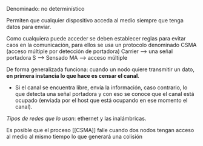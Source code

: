 Denominado: no determinístico

Permiten que cualquier dispositivo acceda al medio siempre que tenga datos para enviar.

Como cualquiera puede acceder se deben establecer reglas para evitar caos en la comunicación, para ellos se usa un protocolo denominado CSMA (acceso múltiple por detección de portadora) 
Carrier --> una señal portadora
S --> Sensado
MA --> acceso múltiple

De forma generalizada funciona: cuando un nodo quiere transmitir un dato, **en primera instancia lo que hace es censar el canal**. 
* Si el canal se encuentra libre, envía la información, caso contrario, lo que detecta una señal portadora y con eso se conoce que el canal está ocupado (enviada por el host que está ocupando en ese momento el canal).

*Tipos de redes que lo usan*: ethernet y las inalámbricas.

Es posible que el proceso [[CSMA]] falle cuando dos nodos tengan acceso al medio al mismo tiempo lo que generará una colisión